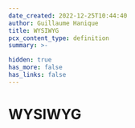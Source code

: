 ```yaml
---
date_created: 2022-12-25T10:44:40
author: Guillaume Hanique
title: WYSIWYG
pcx_content_type: definition
summary: >-

hidden: true
has_more: false
has_links: false
---
```


# WYSIWYG
